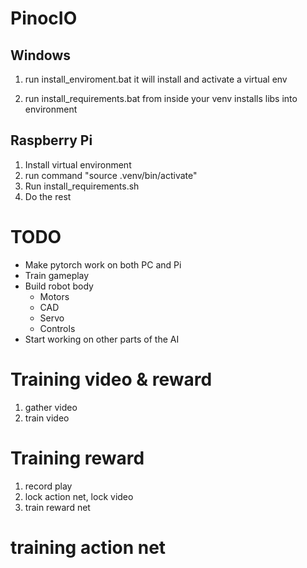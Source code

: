 # PinocIO

## Windows

1. run install_enviroment.bat
it will install and activate a virtual env

2. run install_requirements.bat from inside your venv
installs libs into environment

## Raspberry Pi

1. Install virtual environment
2. run command "source .venv/bin/activate"
3. Run install_requirements.sh
4. Do the rest

# TODO

- Make pytorch work on both PC and Pi
- Train gameplay
- Build robot body
  - Motors
  - CAD
  - Servo
  - Controls
- Start working on other parts of the AI

# Training video & reward

1. gather video
2. train video

# Training reward
1. record play
2. lock action net, lock video
3. train reward net

# training action net



